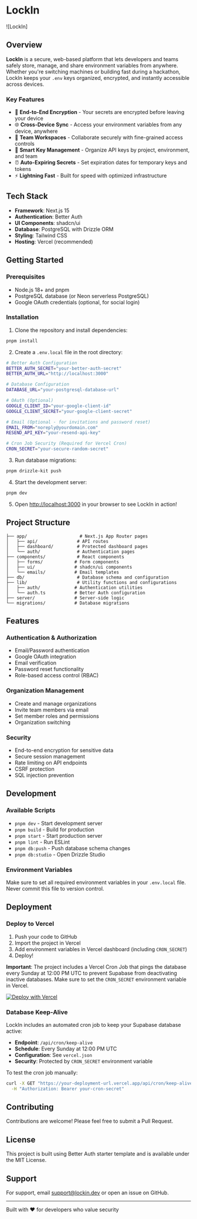 # LockIn

![LockIn]

## Overview

**LockIn** is a secure, web-based platform that lets developers and teams safely store, manage, and share environment variables from anywhere. Whether you're switching machines or building fast during a hackathon, LockIn keeps your `.env` keys organized, encrypted, and instantly accessible across devices.

### Key Features

- 🔐 **End-to-End Encryption** - Your secrets are encrypted before leaving your device
- 🌐 **Cross-Device Sync** - Access your environment variables from any device, anywhere
- 👥 **Team Workspaces** - Collaborate securely with fine-grained access controls
- 🔑 **Smart Key Management** - Organize API keys by project, environment, and team
- ⏰ **Auto-Expiring Secrets** - Set expiration dates for temporary keys and tokens
- ⚡ **Lightning Fast** - Built for speed with optimized infrastructure

## Tech Stack

- **Framework**: Next.js 15
- **Authentication**: Better Auth
- **UI Components**: shadcn/ui
- **Database**: PostgreSQL with Drizzle ORM
- **Styling**: Tailwind CSS
- **Hosting**: Vercel (recommended)

## Getting Started

### Prerequisites

- Node.js 18+ and pnpm
- PostgreSQL database (or Neon serverless PostgreSQL)
- Google OAuth credentials (optional, for social login)

### Installation

1. Clone the repository and install dependencies:

```bash
pnpm install
```

2. Create a `.env.local` file in the root directory:

```bash
# Better Auth Configuration
BETTER_AUTH_SECRET="your-better-auth-secret"
BETTER_AUTH_URL="http://localhost:3000"

# Database Configuration
DATABASE_URL="your-postgresql-database-url"

# OAuth (Optional)
GOOGLE_CLIENT_ID="your-google-client-id"
GOOGLE_CLIENT_SECRET="your-google-client-secret"

# Email (Optional - for invitations and password reset)
EMAIL_FROM="noreply@yourdomain.com"
RESEND_API_KEY="your-resend-api-key"

# Cron Job Security (Required for Vercel Cron)
CRON_SECRET="your-secure-random-secret"
```

3. Run database migrations:

```bash
pnpm drizzle-kit push
```

4. Start the development server:

```bash
pnpm dev
```

5. Open [http://localhost:3000](http://localhost:3000) in your browser to see LockIn in action!

## Project Structure

```
├── app/                    # Next.js App Router pages
│   ├── api/               # API routes
│   ├── dashboard/         # Protected dashboard pages
│   └── auth/              # Authentication pages
├── components/            # React components
│   ├── forms/            # Form components
│   ├── ui/               # shadcn/ui components
│   └── emails/           # Email templates
├── db/                    # Database schema and configuration
├── lib/                   # Utility functions and configurations
│   ├── auth/             # Authentication utilities
│   └── auth.ts           # Better Auth configuration
├── server/               # Server-side logic
└── migrations/           # Database migrations
```

## Features

### Authentication & Authorization
- Email/Password authentication
- Google OAuth integration
- Email verification
- Password reset functionality
- Role-based access control (RBAC)

### Organization Management
- Create and manage organizations
- Invite team members via email
- Set member roles and permissions
- Organization switching

### Security
- End-to-end encryption for sensitive data
- Secure session management
- Rate limiting on API endpoints
- CSRF protection
- SQL injection prevention

## Development

### Available Scripts

- `pnpm dev` - Start development server
- `pnpm build` - Build for production
- `pnpm start` - Start production server
- `pnpm lint` - Run ESLint
- `pnpm db:push` - Push database schema changes
- `pnpm db:studio` - Open Drizzle Studio

### Environment Variables

Make sure to set all required environment variables in your `.env.local` file. Never commit this file to version control.

## Deployment

### Deploy to Vercel

1. Push your code to GitHub
2. Import the project in Vercel
3. Add environment variables in Vercel dashboard (including `CRON_SECRET`)
4. Deploy!

**Important**: The project includes a Vercel Cron Job that pings the database every Sunday at 12:00 PM UTC to prevent Supabase from deactivating inactive databases. Make sure to set the `CRON_SECRET` environment variable in Vercel.

[![Deploy with Vercel](https://vercel.com/button)](https://vercel.com/new/clone?repository-url=https://github.com/yourusername/lockin)

### Database Keep-Alive

LockIn includes an automated cron job to keep your Supabase database active:

- **Endpoint**: `/api/cron/keep-alive`
- **Schedule**: Every Sunday at 12:00 PM UTC
- **Configuration**: See `vercel.json`
- **Security**: Protected by `CRON_SECRET` environment variable

To test the cron job manually:
```bash
curl -X GET "https://your-deployment-url.vercel.app/api/cron/keep-alive" \
  -H "Authorization: Bearer your-cron-secret"
```

## Contributing

Contributions are welcome! Please feel free to submit a Pull Request.

## License

This project is built using Better Auth starter template and is available under the MIT License.

## Support

For support, email support@lockin.dev or open an issue on GitHub.

---

Built with ❤️ for developers who value security
